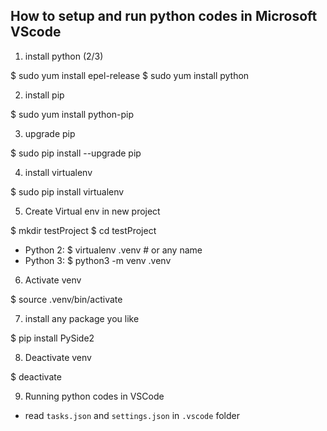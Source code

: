## How to setup and run python codes in Microsoft VScode

1. install python (2/3)

$ sudo yum install epel-release
$ sudo yum install python

2. install pip

$ sudo yum install python-pip

3. upgrade pip

$ sudo pip install --upgrade pip

4. install virtualenv

$ sudo pip install virtualenv

5. Create Virtual env in new project

$ mkdir testProject
$ cd testProject
- Python 2: $ virtualenv .venv              # or any name
- Python 3: $ python3 -m venv .venv

6. Activate venv

$ source .venv/bin/activate

7. install any package you like

$ pip install PySide2

8. Deactivate venv

$ deactivate

9. Running python codes in VSCode

- read `tasks.json` and `settings.json` in `.vscode` folder